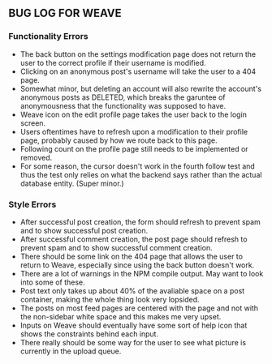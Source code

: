## BUG LOG FOR WEAVE

### Functionality Errors
 
* The back button on the settings modification page does not return the user to the correct profile if their username is modified.
* Clicking on an anonymous post's username will take the user to a 404 page.
* Somewhat minor, but deleting an account will also rewrite the account's anonymous posts as DELETED, which breaks the garuntee of anonymousness that the functionality was supposed to have.
* Weave icon on the edit profile page takes the user back to the login screen.
* Users oftentimes have to refresh upon a modification to their profile page, probably caused by how we route back to this page.
* Following count on the profile page still needs to be implemented or removed.
* For some reason, the cursor doesn't work in the fourth follow test and thus the test only relies on what the backend says rather than the actual database entity. (Super minor.)

### Style Errors

* After successful post creation, the form should refresh to prevent spam and to show successful post creation.
* After successful comment creation, the post page should refresh to prevent spam and to show successful comment creation.
* There should be some link on the 404 page that allows the user to return to Weave, especially since using the back button doesn't work.
* There are a lot of warnings in the NPM compile output. May want to look into some of these.
* Post text only takes up about 40% of the avaliable space on a post container, making the whole thing look very lopsided. 
* The posts on most feed pages are centered with the page and not with the non-sidebar white space and this makes me very upset.
* Inputs on Weave should eventually have some sort of help icon that shows the constraints behind each input.
* There really should be some way for the user to see what picture is currently in the upload queue.
